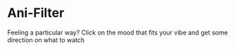 # Ani-Filter
 Feeling a particular way? Click on the mood that fits your vibe and get some direction on what to watch

